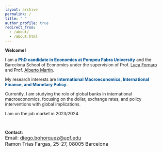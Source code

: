```yaml
---
layout: archive
permalink: /
title: " "
author_profile: true
redirect_from: 
  - /about/
  - /about.html
---
```

<!---
<img src="/images/patio_jaumewide.jpg" alt="Your Image" class="header-image">

<style>
.header-image {
  /*max-width: 500px; /* Set the maximum width for the image */
  width: 100%;
  height: auto;     /* Allow the height to adjust automatically */
  margin-bottom: 30px; /* Add some spacing between the image and title */
}
</style>
-->
<!--- Comments are Fun <div>
<div class="header-title">
  <h1> Diego Bohórquez </h1>
</div>
<style>
.header-title h1 {
  font-size: 2rem; /* Adjust font size for the title */
}
</style>
</div>
--->

**Welcome!**

I am a <span style="color:#005091;">**PhD candidate in Economics at Pompeu Fabra University**</span> and the Barcelona School of Economics under the supervision of Prof. [Luca Fornaro](https://crei.cat/people/fornaro/) and Prof. [Alberto Martin](https://crei.cat/people/martin/).

My research interests are <span style="color:#005091;">**International Macroeconomics, International Finance, and Monetary Policy**</span>.

Currently, I am studying the role of global banks in international macroeconomics, focusing on the dollar, exchange rates, and policy interventions with global implications.

I am on the job market in 2023/2024.

<br>

**Contact:** \
<span style="font-size:12pt"> Email: diego.bohorquez@upf.edu </span>\
<span style="font-size:12pt"> Ramon Trias Fargas, 25-27, 08005 Barcelona </span>

<!---
<img src="/images/UPFt_rgb.png" class="scaled-image">
<style>
    .scaled-image {
        max-width: 200px; /* Set the maximum width for the image */
        height: auto;     /* Allow the height to adjust automatically */
    }
</style>

<div class="image-container">
    <img src="/images/UPFt_rgb.png" class="scaled-image">
    <img src="/images/bse_logo.jpg" class="scaled-image">
</div>
-->

<style>
    .image-container {
        display: flex;
        align-items: center;
    }
    
    .scaled-image {
        max-width: 200px;
        height: auto;
        margin-right: 10px; /* Add margin between the images */
    }
</style>



<!--- Comments are Fun <div>
    <p style="float: left;">
    <img src="/images/UPFt_rgb.png" width="170" height="60">
    <p> <span style="font-size:12pt"> <ins> Contact </ins> </span> <br>
        <span style="font-size:12pt"> Email: diego.bohorquez@upf.edu </span> <br>
        <span style="font-size:12pt"> Ramon Trias Fargas, 25-27, 08005 Barcelona </span>
    </p> **international macroeconomics, international finance, and monetary policy**.
    <ul style="margin-top: -15px;">
  <li> International Macroeconomics</li>
  <li> International Finance</li>
  <li> Monetary Policy</li>
</ul>
</div>
--->
